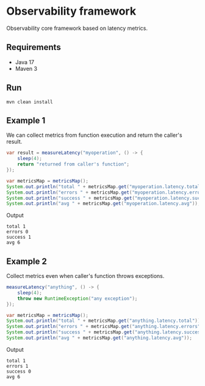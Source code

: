 # Observability framework

Observability core framework based on latency metrics.

## Requirements

- Java 17
- Maven 3

## Run

```shell
mvn clean install
```

## Example 1

We can collect metrics from function execution and return the caller's result.

```java
var result = measureLatency("myoperation", () -> {
    sleep(4);
    return "returned from caller's function";
});

var metricsMap = metricsMap();
System.out.println("total " + metricsMap.get("myoperation.latency.total"));
System.out.println("errors " + metricsMap.get("myoperation.latency.errors"));
System.out.println("success " + metricsMap.get("myoperation.latency.success"));
System.out.println("avg " + metricsMap.get("myoperation.latency.avg"));
```

Output
```shell
total 1
errors 0
success 1
avg 6
```

## Example 2

Collect metrics even when caller's function throws exceptions.

```java
measureLatency("anything", () -> {
    sleep(4);
    throw new RuntimeException("any exception");
});

var metricsMap = metricsMap();
System.out.println("total " + metricsMap.get("anything.latency.total"));
System.out.println("errors " + metricsMap.get("anything.latency.errors"));
System.out.println("success " + metricsMap.get("anything.latency.success"));
System.out.println("avg " + metricsMap.get("anything.latency.avg"));
```

Output
```shell
total 1
errors 1
success 0
avg 6
```